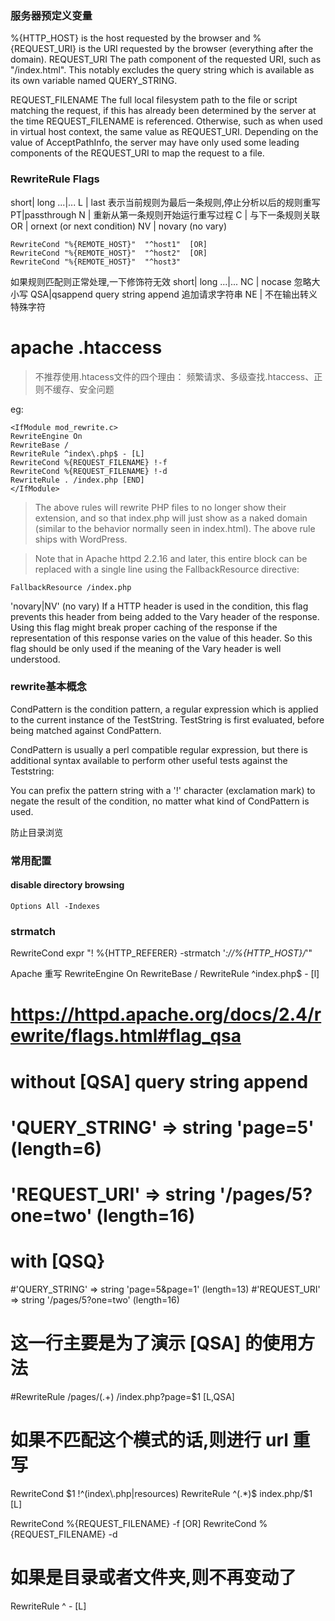 
### 服务器预定义变量
%{HTTP_HOST} is the host requested by the browser and
%{REQUEST_URI} is the URI requested by the browser (everything after the domain).
REQUEST_URI
The path component of the requested URI, such as "/index.html". This notably excludes the query string which is available as its own variable named QUERY_STRING.

REQUEST_FILENAME
The full local filesystem path to the file or script matching the request, if this has already been determined by the server at the time REQUEST_FILENAME is referenced. Otherwise, such as when used in virtual host context, the same value as REQUEST_URI. Depending on the value of AcceptPathInfo, the server may have only used some leading components of the REQUEST_URI to map the request to a file.
### RewriteRule Flags
short| long
...|...
L  | last 表示当前规则为最后一条规则,停止分析以后的规则重写
PT|passthrough
N | 重新从第一条规则开始运行重写过程
C  | 与下一条规则关联
OR | ornext (or next condition)
NV | novary  (no vary)

```
RewriteCond "%{REMOTE_HOST}"  "^host1"  [OR]
RewriteCond "%{REMOTE_HOST}"  "^host2"  [OR]
RewriteCond "%{REMOTE_HOST}"  "^host3"
```



如果规则匹配则正常处理,一下修饰符无效
short| long
...|...
NC | nocase 忽略大小写
QSA|qsappend query string append 追加请求字符串
NE | 不在输出转义特殊字符
# apache .htaccess
> 不推荐使用.htacess文件的四个理由：
频繁请求、多级查找.htaccess、正则不缓存、安全问题


eg:
```
<IfModule mod_rewrite.c>
RewriteEngine On
RewriteBase /
RewriteRule ^index\.php$ - [L]
RewriteCond %{REQUEST_FILENAME} !-f
RewriteCond %{REQUEST_FILENAME} !-d
RewriteRule . /index.php [END]
</IfModule>
```
> The above rules will rewrite PHP files to no longer show their extension, and so that index.php will just show as a naked domain (similar to the behavior normally seen in index.html). The above rule ships with WordPress.

> Note that in Apache httpd 2.2.16 and later, this entire block can be replaced with a single line using the FallbackResource directive:
```
FallbackResource /index.php
```


'novary|NV' (no vary)
If a HTTP header is used in the condition, this flag prevents this header from being added to the Vary header of the response. Using this flag might break proper caching of the response if the representation of this response varies on the value of this header. So this flag should be only used if the meaning of the Vary header is well understood.




### rewrite基本概念
CondPattern is the condition pattern, a regular expression which is applied to the current instance of the TestString. TestString is first evaluated, before being matched against CondPattern.

CondPattern is usually a perl compatible regular expression, but there is additional syntax available to perform other useful tests against the Teststring:

You can prefix the pattern string with a '!' character (exclamation mark) to negate the result of the condition, no matter what kind of CondPattern is used.

防止目录浏览

### 常用配置
#### disable directory browsing
```
Options All -Indexes
```

### strmatch
RewriteCond expr "! %{HTTP_REFERER} -strmatch '*://%{HTTP_HOST}/*'"


Apache 重写
RewriteEngine On
RewriteBase /
RewriteRule ^index\.php$ - [l]
# https://httpd.apache.org/docs/2.4/rewrite/flags.html#flag_qsa
# without [QSA] query string append
# 'QUERY_STRING' => string 'page=5' (length=6)
# 'REQUEST_URI' => string '/pages/5?one=two' (length=16)

# with [QSQ}
#'QUERY_STRING' => string 'page=5&page=1' (length=13)
#'REQUEST_URI' => string '/pages/5?one=two' (length=16)
# 这一行主要是为了演示 [QSA] 的使用方法
#RewriteRule /pages/(.+) /index.php?page=$1 [L,QSA]
# 如果不匹配这个模式的话,则进行 url 重写
RewriteCond $1 !^(index\.php|resources)
RewriteRule ^(.*)$ index.php/$1 [L]



RewriteCond %{REQUEST_FILENAME} -f [OR]
RewriteCond %{REQUEST_FILENAME} -d
# 如果是目录或者文件夹,则不再变动了
RewriteRule ^ - [L]





